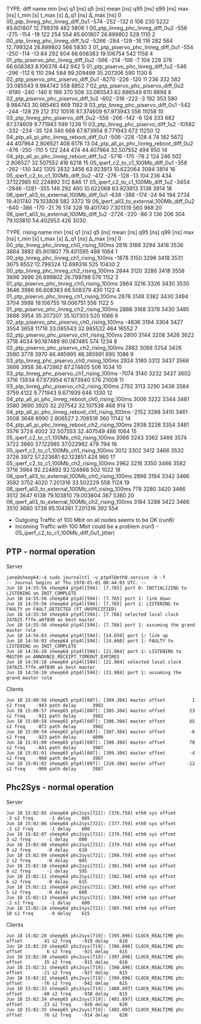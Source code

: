 
TYPE: diff
                                        name  min [ns]  q1 [ns]  q5 [ns]  mean [ns]  q95 [ns]  q99 [ns]  max [ns]  t_min [s]  t_max [s]  Δ_q1 [ns]  Δ_max [ns]
0          00_ptp_linreg_phc_linreg_diff_0u1      -574     -252     -132          0       106       230      5232  85.601807  12.799319        482        5806
1          00_ptp_linreg_phc_linreg_diff_0u2      -556     -275     -154        -19       122       254       554  85.601807  26.899802        529        1110
2          00_ptp_linreg_phc_linreg_diff_1u2     -5266     -284     -129        -18       116       282       564  12.799324  26.899802        566        5830
3         01_ptp_piservo_phc_linreg_diff_0u1      -554     -250     -114        -13        84       292       604  66.608383  19.106754        542        1158
4         01_ptp_piservo_phc_linreg_diff_0u2      -566     -214     -106         -7       104       228       376  66.608383   8.106376        442         942
5         01_ptp_piservo_phc_linreg_diff_1u2      -546     -296     -112          6       110       294       584  99.209499  35.207306        590        1130
6        02_ptp_piservo_phc_piservo_diff_0u1     -8270     -226     -120         11       236       332       582  33.085543   9.984742        558        8852
7        02_ptp_piservo_phc_piservo_diff_0u2     -8190     -240     -140          8       198       370       508  33.085543  62.686549        610        8698
8        02_ptp_piservo_phc_piservo_diff_1u2      -602     -316     -222         -3       192       353       580   9.984743  30.985463        669        1182
9         03_ptp_linreg_phc_piservo_diff_0u1      -542     -244     -128         29       212       312     10516  87.374609  67.973943        556       11058
10        03_ptp_linreg_phc_piservo_diff_0u2      -556     -266     -142         -6       124       333       682  87.374609   9.771943        599        1238
11        03_ptp_linreg_phc_piservo_diff_1u2    -10582     -332     -234        -35       124       340       668  67.973954   9.771943        672       11250
12  04_ptp_all_pi_phc_linreg_reboot_diff_0u1      -506     -226     -128          4        74       182      5672  44.407964   2.806521        408        6178
13  04_ptp_all_pi_phc_linreg_reboot_diff_0u2      -476     -250     -110          5       122       244       474  44.407964  32.507552        494         950
14  04_ptp_all_pi_phc_linreg_reboot_diff_1u2     -5716     -170      -78          2       124       246       502   2.806527  32.507552        416        6218
15          05_iperf_c2_to_c1_100Mb_diff_0u1      -358     -262     -130        342      1305      2832      3456  63.923913  10.622064       3094        3814
16          05_iperf_c2_to_c1_100Mb_diff_0u2      -412     -276     -128        -13       104       236       434  37.122985  92.224892        512         846
17          05_iperf_c2_to_c1_100Mb_diff_1u2     -3454    -2846    -1281       -355       146       292       460  10.622068  63.923913       3138        3914
18  06_iperf_all3_to_external_100Mb_diff_0u1      -638     -388     -174        -24        94       194      2734  19.401740  79.103808        582        3372
19  06_iperf_all3_to_external_100Mb_diff_0u2      -640     -386     -170        -21        76       174       328  19.401740   7.301319        560         968
20  06_iperf_all3_to_external_100Mb_diff_1u2     -2726     -220      -86          3       136       206       304  79.103810  54.402953        426        3030

TYPE: rising
                                                name  min [ns]  q1 [ns]  q5 [ns]  mean [ns]  q95 [ns]  q99 [ns]  max [ns]  t_min [s]  t_max [s]  Δ_q1 [ns]  Δ_max [ns]
0          00_ptp_linreg_phc_linreg_ch0_rising_100ms      2818     3166     3294       3418      3536      3664      3882  85.601807  79.401595        498        1064
1          00_ptp_linreg_phc_linreg_ch1_rising_100ms     -1878     3150     3298       3418      3531      3675      8552  12.799324  12.699316        525       10430
2          00_ptp_linreg_phc_linreg_ch2_rising_100ms      2844     3120     3286       3418      3558      3696      3996  26.899802  26.799798        576        1152
3         01_ptp_piservo_phc_linreg_ch0_rising_100ms      2864     3216     3326       3430      3530      3646      3986  66.608383  66.508379        430        1122
4         01_ptp_piservo_phc_linreg_ch1_rising_100ms      2876     3148     3382       3430      3494      3704      3998  19.106755  19.006751        556        1122
5         01_ptp_piservo_phc_linreg_ch2_rising_100ms      2888     3168     3378       3430      3485      3688      3954  35.207307  35.107303        520        1066
6        02_ptp_piservo_phc_piservo_ch0_rising_100ms     -4836     3194     3304       3427      3554      3658     11716  33.085543  32.985532        464       16552
7        02_ptp_piservo_phc_piservo_ch1_rising_100ms      2800     3144     3208       3426      3622      3718      4034  90.187489  90.087485        574        1234
8        02_ptp_piservo_phc_piservo_ch2_rising_100ms      2882     3088     3254       3426      3590      3778      3970  46.485995  46.385991        690        1088
9         03_ptp_linreg_phc_piservo_ch0_rising_100ms      2924     3180     3312       3437      3566      3686      3958  36.472862  87.274605        506        1034
10        03_ptp_linreg_phc_piservo_ch1_rising_100ms     -7074     3140     3232       3437      3602      3716     13934  67.973954  67.873940        576       21008
11        03_ptp_linreg_phc_piservo_ch2_rising_100ms      2792     3113     3290       3436      3584      3759      4122   9.771943   9.671939        646        1330
12  04_ptp_all_pi_phc_linreg_reboot_ch0_rising_100ms      3006     3222     3344       3461      3580      3690      3920  32.207542  32.107538        468         914
13  04_ptp_all_pi_phc_linreg_reboot_ch1_rising_100ms     -2152     3288     3410       3461      3508      3648      8990   2.806527   2.706518        360       11142
14  04_ptp_all_pi_phc_linreg_reboot_ch2_rising_100ms      2938     3238     3354       3461      3576      3724      4002  32.507553  32.407549        486        1064
15          05_iperf_c2_to_c1_100Mb_ch0_rising_100ms      3066     3243     3362       3466      3574      3722      3860  37.122985  37.022982        479         794
16          05_iperf_c2_to_c1_100Mb_ch1_rising_100ms      3012     3302     3412       3466      3532      3726      3972  57.223681  62.123851        424         960
17          05_iperf_c2_to_c1_100Mb_ch2_rising_100ms      2962     3216     3350       3466      3582      3718      3984  92.224892  92.124888        502        1022
18  06_iperf_all3_to_external_100Mb_ch0_rising_100ms      2896     3194     3342       3466      3592      3752      4020   7.201316  33.502229        558        1124
19  06_iperf_all3_to_external_100Mb_ch1_rising_100ms       778     3280     3420       3466      3512      3647      6138  79.103810  79.003804        367        5360
20  06_iperf_all3_to_external_100Mb_ch2_rising_100ms      3184     3288     3422       3466      3510      3680      3738  95.104361   7.201316        392         554


- Outgoing Traffic of 100 Mbit on all nodes seems to be OK (run6)
- Incoming Traffic with 100 Mbit could be a problem (run5 - 05_iperf_c2_to_c1_100Mb_diff_0u1_jitter)



## PTP - normal operation

Server

```Shell
jane@sheep64:~$ sudo journalctl -u ptp4l@eth0.service -b -f
-- Journal begins at Thu 1970-01-01 00:44:03 UTC. --
Jun 18 14:55:56 sheep64 ptp4l[594]: [7.765] port 0: INITIALIZING to LISTENING on INIT_COMPLETE
Jun 18 14:55:56 sheep64 ptp4l[594]: [7.765] port 1: link down
Jun 18 14:55:56 sheep64 ptp4l[594]: [7.765] port 1: LISTENING to FAULTY on FAULT_DETECTED (FT_UNSPECIFIED)
Jun 18 14:55:56 sheep64 ptp4l[594]: [7.766] selected local clock 247625.fffe.a0f8d0 as best master
Jun 18 14:55:56 sheep64 ptp4l[594]: [7.766] port 1: assuming the grand master role
Jun 18 14:56:03 sheep64 ptp4l[594]: [14.659] port 1: link up
Jun 18 14:56:03 sheep64 ptp4l[594]: [14.660] port 1: FAULTY to LISTENING on INIT_COMPLETE
Jun 18 14:56:10 sheep64 ptp4l[594]: [21.984] port 1: LISTENING to MASTER on ANNOUNCE_RECEIPT_TIMEOUT_EXPIRES
Jun 18 14:56:10 sheep64 ptp4l[594]: [21.984] selected local clock 247625.fffe.a0f8d0 as best master
Jun 18 14:56:10 sheep64 ptp4l[594]: [21.984] port 1: assuming the grand master role
```

Clients

```Shell
Jun 18 15:00:56 sheep65 ptp4l[607]: [304.304] master offset          1 s2 freq    -943 path delay      3983
Jun 18 15:00:57 sheep65 ptp4l[607]: [305.304] master offset         23 s2 freq    -921 path delay      3982
Jun 18 15:00:58 sheep65 ptp4l[607]: [306.304] master offset         65 s2 freq    -872 path delay      3982
Jun 18 15:00:59 sheep65 ptp4l[607]: [307.304] master offset         -6 s2 freq    -923 path delay      4000
Jun 18 15:01:00 sheep65 ptp4l[607]: [308.304] master offset         78 s2 freq    -841 path delay      3987
Jun 18 15:01:01 sheep65 ptp4l[607]: [309.304] master offset         -4 s2 freq    -900 path delay      3987
Jun 18 15:01:02 sheep65 ptp4l[607]: [310.304] master offset        -12 s2 freq    -909 path delay      3987
```

## Phc2Sys - normal operation

Server

```Shell
Jun 18 15:02:05 sheep64 phc2sys[721]: [376.759] eth0 sys offset        -3 s2 freq      -1 delay    605
Jun 18 15:02:06 sheep64 phc2sys[721]: [377.759] eth0 sys offset        -3 s2 freq      -1 delay    600
Jun 18 15:02:07 sheep64 phc2sys[721]: [378.759] eth0 sys offset         3 s2 freq      -1 delay    600
Jun 18 15:02:08 sheep64 phc2sys[721]: [379.759] eth0 sys offset         9 s2 freq      -0 delay    610
Jun 18 15:02:09 sheep64 phc2sys[721]: [380.759] eth0 sys offset         2 s2 freq      -0 delay    605
Jun 18 15:02:10 sheep64 phc2sys[721]: [381.760] eth0 sys offset         0 s2 freq      -1 delay    595
Jun 18 15:02:11 sheep64 phc2sys[721]: [382.760] eth0 sys offset         6 s2 freq      -0 delay    615
Jun 18 15:02:12 sheep64 phc2sys[721]: [383.760] eth0 sys offset         5 s2 freq      -0 delay    600
Jun 18 15:02:13 sheep64 phc2sys[721]: [384.760] eth0 sys offset        -2 s2 freq      -1 delay    600
Jun 18 15:02:14 sheep64 phc2sys[721]: [385.760] eth0 sys offset        10 s2 freq      -0 delay    615
```

Clients

```Shell
Jun 18 15:02:28 sheep65 phc2sys[719]: [395.896] CLOCK_REALTIME phc offset        41 s2 freq    -919 delay    610
Jun 18 15:02:29 sheep65 phc2sys[719]: [396.896] CLOCK_REALTIME phc offset         6 s2 freq    -921 delay    615
Jun 18 15:02:30 sheep65 phc2sys[719]: [397.896] CLOCK_REALTIME phc offset        35 s2 freq    -915 delay    610
Jun 18 15:02:31 sheep65 phc2sys[719]: [398.896] CLOCK_REALTIME phc offset       -21 s2 freq    -927 delay    615
Jun 18 15:02:32 sheep65 phc2sys[719]: [399.896] CLOCK_REALTIME phc offset       -76 s2 freq    -942 delay    615
Jun 18 15:02:33 sheep65 phc2sys[719]: [400.897] CLOCK_REALTIME phc offset       -40 s2 freq    -938 delay    615
Jun 18 15:02:34 sheep65 phc2sys[719]: [401.897] CLOCK_REALTIME phc offset        23 s2 freq    -926 delay    620
Jun 18 15:02:35 sheep65 phc2sys[719]: [402.897] CLOCK_REALTIME phc offset        76 s2 freq    -914 delay    620
```


